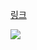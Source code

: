 [링크](https://www.acmicpc.net/problem/13913)

<img src="https://skillicons.dev/icons?i=cpp" />

```

```
